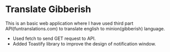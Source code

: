 # Translate Gibberish
This is an basic web application where I have used third part API(funtranslations.com) to translate english to minion(gibberish) language.
* Used fetch to send GET request to API.
* Added Toastify library to improve the design of notification window.
